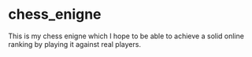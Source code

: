 # chess_enigne
This is my chess enigne which I hope to be able to achieve a solid online ranking by playing it against real players. 
